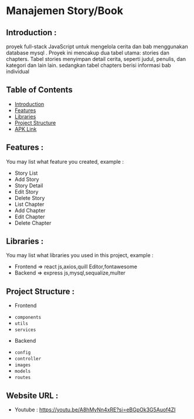 # Manajemen Story/Book

## <a name="introduction"></a> Introduction :
proyek full-stack JavaScript untuk mengelola cerita dan bab menggunakan database mysql . Proyek ini mencakup dua tabel utama: stories dan chapters. Tabel stories menyimpan detail cerita, seperti judul, penulis, dan kategori dan lain lain.  sedangkan tabel chapters berisi informasi bab individual

## Table of Contents

- [Introduction](#introduction)
- [Features](#features)
- [Libraries](#libraries)
- [Project Structure](#project-structures)
- [APK Link](#apk-link)

## <a name="features"></a> Features :
You may list what feature you created, example :
- Story List
- Add Story 
- Story Detail
- Edit Story
- Delete Story
- List Chapter
- Add Chapter
- Edit Chapter
- Delete Chapter


## <a name="libraries"></a> Libraries :
You may list what libraries you used in this project, example :
- Frontend => react js,axios,quill Editor,fontawesome
- Backend  => express js,mysql,sequalize,multer


## <a name="project-structures"></a> Project Structure :
- Frontend
* `components`
* `utils`
* `services`

- Backend
* `config`
* `controller`
* `images`
* `models`
* `routes`

## <a name="apk-link"></a> Website URL :
* Youtube : https://youtu.be/A8hMyNn4xRE?si=eBGpOk3G5Auof4ZI
